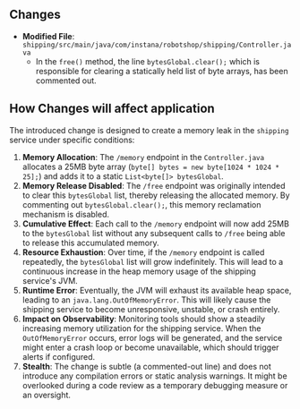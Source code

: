 ## Changes

*   **Modified File**: `shipping/src/main/java/com/instana/robotshop/shipping/Controller.java`
    *   In the `free()` method, the line `bytesGlobal.clear();` which is responsible for clearing a statically held list of byte arrays, has been commented out.

## How Changes will affect application

The introduced change is designed to create a memory leak in the `shipping` service under specific conditions:

1.  **Memory Allocation**: The `/memory` endpoint in the `Controller.java` allocates a 25MB byte array (`byte[] bytes = new byte[1024 * 1024 * 25];`) and adds it to a static `List<byte[]> bytesGlobal`.
2.  **Memory Release Disabled**: The `/free` endpoint was originally intended to clear this `bytesGlobal` list, thereby releasing the allocated memory. By commenting out `bytesGlobal.clear();`, this memory reclamation mechanism is disabled.
3.  **Cumulative Effect**: Each call to the `/memory` endpoint will now add 25MB to the `bytesGlobal` list without any subsequent calls to `/free` being able to release this accumulated memory.
4.  **Resource Exhaustion**: Over time, if the `/memory` endpoint is called repeatedly, the `bytesGlobal` list will grow indefinitely. This will lead to a continuous increase in the heap memory usage of the shipping service's JVM.
5.  **Runtime Error**: Eventually, the JVM will exhaust its available heap space, leading to an `java.lang.OutOfMemoryError`. This will likely cause the shipping service to become unresponsive, unstable, or crash entirely.
6.  **Impact on Observability**: Monitoring tools should show a steadily increasing memory utilization for the shipping service. When the `OutOfMemoryError` occurs, error logs will be generated, and the service might enter a crash loop or become unavailable, which should trigger alerts if configured.
7.  **Stealth**: The change is subtle (a commented-out line) and does not introduce any compilation errors or static analysis warnings. It might be overlooked during a code review as a temporary debugging measure or an oversight.